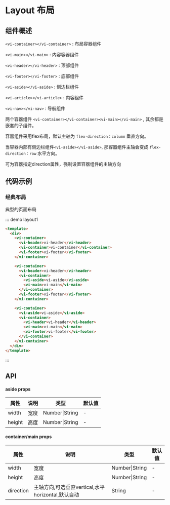 # Layout 布局


## 组件概述


`<vi-container></vi-container>` : 布局容器组件

`<vi-main></vi-main>` : 内容容器组件

`<vi-header></vi-header>` : 顶部组件

`<vi-footer></vi-footer>` : 底部组件

`<vi-aside></vi-aside>` : 侧边栏组件

`<vi-article></vi-article>` : 内容组件

`<vi-nav></vi-nav>` : 导航组件

两个容器组件 `<vi-container></vi-container><vi-main></vi-main>` , 其余都是嵌套的子组件。

容器组件采用flex布局，默认主轴为 `flex-direction：column` 垂直方向。

当容器内部有侧边栏组件`<vi-aside></vi-aside>`, 那容器组件主轴会变成 `flex-direction：row` 水平方向。

可为容器指定direction属性，强制设置容器组件的主轴方向


## 代码示例


### 经典布局


典型的页面布局


::: demo layout1

``` html
<template>
  <div>
    <vi-container>
      <vi-header>vi-header</vi-header>
      <vi-container>vi-container</vi-container>
      <vi-footer>vi-footer</vi-footer>
    </vi-container>

    <vi-container>
      <vi-header>vi-header</vi-header>
      <vi-container>
        <vi-aside>vi-aside</vi-aside>
        <vi-main>vi-main</vi-main>
      </vi-container>
      <vi-footer>vi-footer</vi-footer>
    </vi-container>

    <vi-container>
      <vi-aside>vi-aside</vi-aside>
      <vi-container>
        <vi-header>vi-header</vi-header>
        <vi-main>vi-main</vi-main>
        <vi-footer>vi-footer</vi-footer>
      </vi-container>
    </vi-container>
  </div>
</template>
```
:::

## API

#### aside props

|属性|说明|类型|默认值|
|-|-|-|-|
|width|宽度|Number\|String|-|
|height|高度|Number\|String|-|

#### container/main props

|属性|说明|类型|默认值|
|-|-|-|-|
|width|宽度|Number\|String|-|
|height|高度|Number\|String|-|
|direction|主轴方向,可选垂直vertical,水平horizontal,默认自动|String|-|
